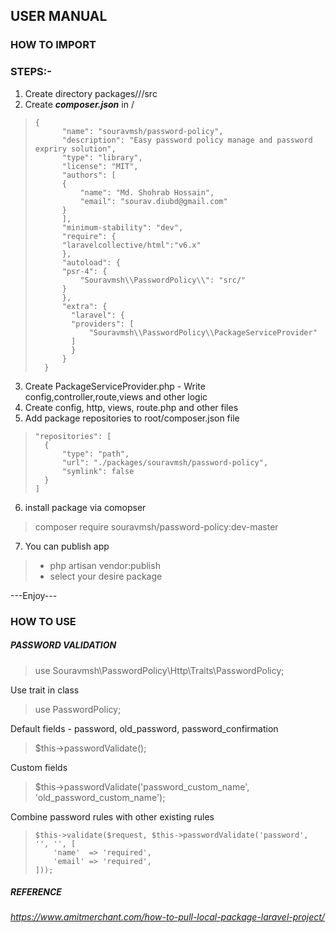 ## USER MANUAL

### HOW TO IMPORT
 
### STEPS:- 
1. Create directory packages/<vendorName>/<packageName>/src
2. Create ***composer.json*** in <vendorName>/<packageName>
>     {
>     	    "name": "souravmsh/password-policy",
>     	    "description": "Easy password policy manage and password expriry solution",
>     	    "type": "library",
>     	    "license": "MIT",
>     	    "authors": [
>     		{
>     		    "name": "Md. Shohrab Hossain",
>     		    "email": "sourav.diubd@gmail.com"
>     		}
>     	    ],
>     	    "minimum-stability": "dev",
>     	    "require": {
>     		"laravelcollective/html":"v6.x"
>     	    },
>     	    "autoload": {
>     		"psr-4": {
>     		    "Souravmsh\\PasswordPolicy\\": "src/"
>     		}
>     	    },
>     	    "extra": {
>     	      "laravel": {
>     		  "providers": [
>     		      "Souravmsh\\PasswordPolicy\\PackageServiceProvider"
>     		  ]
>     	      }
>     	    }
>     	}

3. Create PackageServiceProvider.php - Write config,controller,route,views and other logic
4. Create config, http, views, route.php and other files
5. Add package repositories to root/composer.json file
>     "repositories": [ 
>     	{
>     		"type": "path",
>     		"url": "./packages/souravmsh/password-policy",
>     		"symlink": false
>     	} 
>     ]

6. install package via comopser
> composer require souravmsh/password-policy:dev-master

7. You can publish app 
> - php artisan vendor:publish
> - select your desire package 

---Enjoy---



### HOW TO USE

##### PASSWORD VALIDATION 

> use Souravmsh\PasswordPolicy\Http\Traits\PasswordPolicy;

Use trait in class
> use PasswordPolicy;

Default fields - password, old_password, password_confirmation
> $this->passwordValidate();

Custom fields
> $this->passwordValidate('password_custom_name',
> 'old_password_custom_name');

Combine password rules with other existing rules
>     $this->validate($request, $this->passwordValidate('password', '', '', [
>         'name'  => 'required',
>         'email' => 'required',
>     ]));


##### REFERENCE 
######  https://www.amitmerchant.com/how-to-pull-local-package-laravel-project/
